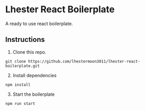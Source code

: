 # Lhester React Boilerplate

A ready to use react boilerplate. 

## Instructions
1. Clone this repo.
```
git clone https://github.com/lhestermoon3011/lhester-react-boilerplate.git
```
2. Install dependencies
```
npm install
```
3. Start the boilerplate
```
npm run start
```